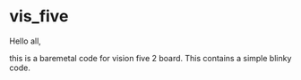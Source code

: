 # vis_five

Hello all, 

this is a baremetal code for vision five 2 board. This contains a simple blinky code. 
